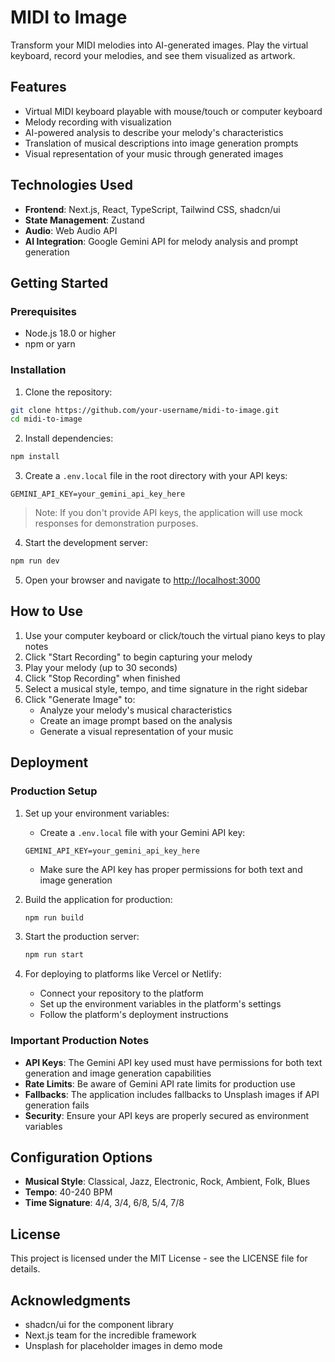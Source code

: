 # MIDI to Image

Transform your MIDI melodies into AI-generated images. Play the virtual keyboard, record your melodies, and see them visualized as artwork.

## Features

- Virtual MIDI keyboard playable with mouse/touch or computer keyboard
- Melody recording with visualization
- AI-powered analysis to describe your melody's characteristics
- Translation of musical descriptions into image generation prompts
- Visual representation of your music through generated images

## Technologies Used

- **Frontend**: Next.js, React, TypeScript, Tailwind CSS, shadcn/ui
- **State Management**: Zustand
- **Audio**: Web Audio API
- **AI Integration**: Google Gemini API for melody analysis and prompt generation

## Getting Started

### Prerequisites

- Node.js 18.0 or higher
- npm or yarn

### Installation

1. Clone the repository:

```bash
git clone https://github.com/your-username/midi-to-image.git
cd midi-to-image
```

2. Install dependencies:

```bash
npm install
```

3. Create a `.env.local` file in the root directory with your API keys:

```
GEMINI_API_KEY=your_gemini_api_key_here
```

> Note: If you don't provide API keys, the application will use mock responses for demonstration purposes.

4. Start the development server:

```bash
npm run dev
```

5. Open your browser and navigate to [http://localhost:3000](http://localhost:3000)

## How to Use

1. Use your computer keyboard or click/touch the virtual piano keys to play notes
2. Click "Start Recording" to begin capturing your melody
3. Play your melody (up to 30 seconds)
4. Click "Stop Recording" when finished
5. Select a musical style, tempo, and time signature in the right sidebar
6. Click "Generate Image" to:
   - Analyze your melody's musical characteristics
   - Create an image prompt based on the analysis
   - Generate a visual representation of your music

## Deployment

### Production Setup

1. Set up your environment variables:
   - Create a `.env.local` file with your Gemini API key:
   ```
   GEMINI_API_KEY=your_gemini_api_key_here
   ```
   - Make sure the API key has proper permissions for both text and image generation

2. Build the application for production:
   ```bash
   npm run build
   ```

3. Start the production server:
   ```bash
   npm run start
   ```

4. For deploying to platforms like Vercel or Netlify:
   - Connect your repository to the platform
   - Set up the environment variables in the platform's settings
   - Follow the platform's deployment instructions

### Important Production Notes

- **API Keys**: The Gemini API key used must have permissions for both text generation and image generation capabilities
- **Rate Limits**: Be aware of Gemini API rate limits for production use
- **Fallbacks**: The application includes fallbacks to Unsplash images if API generation fails
- **Security**: Ensure your API keys are properly secured as environment variables

## Configuration Options

- **Musical Style**: Classical, Jazz, Electronic, Rock, Ambient, Folk, Blues
- **Tempo**: 40-240 BPM
- **Time Signature**: 4/4, 3/4, 6/8, 5/4, 7/8

## License

This project is licensed under the MIT License - see the LICENSE file for details.

## Acknowledgments

- shadcn/ui for the component library
- Next.js team for the incredible framework
- Unsplash for placeholder images in demo mode
